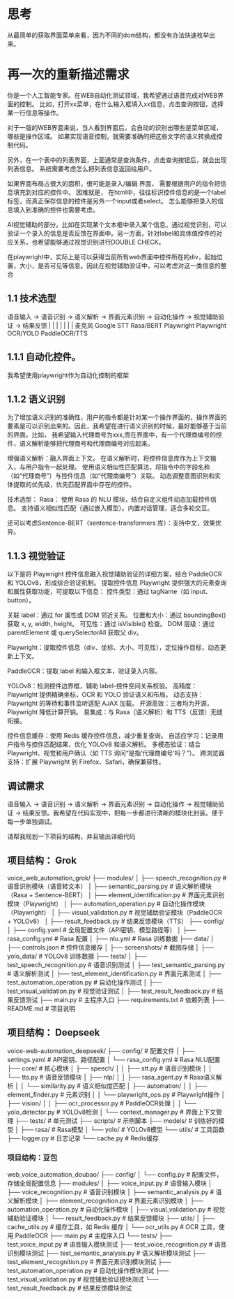
# 思考

从最简单的获取界面菜单来看，因为不同的dom结构，都没有办法快速枚举出来。


# 再一次的重新描述需求
你是一个人工智能专家。在WEB自动化测试领域，我希望通过语音完成对WEB界面的控制。
比如，打开xx菜单，在什么输入框填入xx信息，点击查询按钮，选择某一行信息等操作。

对于一版的WEB界面来说，当人看到界面后，会自动的识别出哪些是菜单区域，哪些是操作区域。
如果实现语音控制，就需要准确的把这些文字的语义转换成控制代码。

另外，在一个表中的列表界面，上面通常是查询条件，点击查询按钮后，就会出现列表信息。
系统需要考虑怎么把列表信息返回给用户。

如果界面布局占很大的面积，很可能是录入/编辑 界面， 需要根据用户的指令把信息填充到对应的控件中。
困难就是， 在html中，往往标识控件信息的是一个label标签，而真正保存信息的控件是另外一个input或者select。
怎么能够把录入的信息填入到准确的控件也需要考虑。

AI视觉辅助的部分。比如在实现某个文本框中录入某个信息。通过视觉识别，可以验证一个录入的信息是否反馈在界面中。另一方面，针对label和具体值控件的对应关系，也希望能够通过视觉识别进行DOUBLE CHECK。

在playwright中，实际上是可以获得当前所有web界面中控件所在的div，起始位置，大小，是否可见等信息。因此在视觉辅助验证中，可以考虑对这一类信息的整合

## 1.1 技术选型
语音输入 -> 语音识别 -> 语义解析 -> 界面元素识别 -> 自动化操作 -> 视觉辅助验证 -> 结果反馈
  |           |             |              |       |                |            |
麦克风    Google STT    Rasa/BERT    Playwright    Playwright     OCR/YOLO  PaddleOCR/TTS

## 1.1.1 自动化控件。
我希望使用playwright作为自动化控制的框架


## 1.1.2 语义识别
为了增加语义识别的准确性，用户的指令都是针对某一个操作界面的，操作界面的要素是可以识别出来的。因此，我希望在进行语义识别的时候，最好能够基于当前的界面。比如， 我希望输入代理商号为xxx,而在界面中，有一个代理商编号的控件，语义解析能够把代理商号和代理商编号对应起来。

增强语义解析：融入界面上下文。 在语义解析时，将控件信息库作为上下文输入，与用户指令一起处理。
使用语义相似性匹配算法，将指令中的字段名称（如“代理商号”）与控件信息（如“代理商编号”）关联。
动态调整意图识别和实体提取的优先级，优先匹配界面中存在的控件。

技术选型：
Rasa： 使用 Rasa 的 NLU 模块，结合自定义组件动态加载控件信息。
支持语义相似性匹配（通过嵌入模型）。内置对话管理，适合多轮交互。

还可以考虑Sentence-BERT（sentence-transformers 库）：支持中文，效果优异。

## 1.1.3 视觉验证

以下是将 Playwright 控件信息融入视觉辅助验证的详细方案，结合 PaddleOCR 和 YOLOv8，形成综合验证机制。
提取控件信息
Playwright 提供强大的元素查询和属性获取功能，可提取以下信息：
控件类型：通过 tagName（如 input、button）。

关联 label：通过 for 属性或 DOM 邻近关系。
位置和大小：通过 boundingBox() 获取 x, y, width, height。
可见性：通过 isVisible() 检查。
DOM 层级：通过 parentElement 或 querySelectorAll 获取父 div。

Playwright：提取控件信息（div、坐标、大小、可见性），定位操作目标，动态更新上下文。

PaddleOCR：提取 label 和输入框文本，验证录入内容。

YOLOv8：检测控件边界框，辅助 label-控件空间关系校验。
高精度：Playwright 提供精确坐标，OCR 和 YOLO 验证语义和布局。
动态支持：Playwright 的等待和事件监听适配 AJAX 加载。
开源高效：三者均为开源，Playwright 降低计算开销。
易集成：与 Rasa（语义解析）和 TTS（反馈）无缝衔接。


控件信息缓存：使用 Redis 缓存控件信息，减少重复查询。
自适应学习：记录用户指令与控件匹配结果，优化 YOLOv8 和语义解析。
多模态验证：结合 Playwright、视觉和用户确认（如 TTS 询问“是指‘代理商编号’吗？”）。
跨浏览器支持：扩展 Playwright 到 Firefox、Safari，确保兼容性。


## 调试需求
语音输入 -> 语音识别 -> 语义解析 -> 界面元素识别 -> 自动化操作 -> 视觉辅助验证 -> 结果反馈。我希望在代码实现中，把每一步都进行清晰的模块化封装。便于每一步单独调试。


请帮我规划一下项目的结构，并且输出详细代码


## 项目结构： Grok
voice_web_automation_grok/
├── modules/
│   ├── speech_recognition.py       # 语音识别模块（语音转文本）
│   ├── semantic_parsing.py         # 语义解析模块（Rasa + Sentence-BERT）
│   ├── element_identification.py   # 界面元素识别模块（Playwright）
│   ├── automation_operation.py     # 自动化操作模块（Playwright）
│   ├── visual_validation.py        # 视觉辅助验证模块（PaddleOCR + YOLOv8）
│   ├── result_feedback.py          # 结果反馈模块（TTS）
├── config/
│   ├── config.yaml                 # 全局配置文件（API密钥、模型路径等）
│   ├── rasa_config.yml             # Rasa 配置
│   ├── nlu.yml                     # Rasa 训练数据
├── data/
│   ├── controls.json               # 控件信息缓存
│   ├── screenshots/                # 截图存储
│   ├── yolo_data/                  # YOLOv8 训练数据
├── tests/
│   ├── test_speech_recognition.py  # 语音识别测试
│   ├── test_semantic_parsing.py    # 语义解析测试
│   ├── test_element_identification.py # 界面元素测试
│   ├── test_automation_operation.py   # 自动化操作测试
│   ├── test_visual_validation.py      # 视觉验证测试
│   ├── test_result_feedback.py        # 结果反馈测试
├── main.py                         # 主程序入口
├── requirements.txt                # 依赖列表
├── README.md                       # 项目说明


## 项目结构： Deepseek

voice-web-automation_deepseek/
├── config/                  # 配置文件
│   ├── settings.yaml        # API密钥、路径配置
│   └── rasa_config.yml      # Rasa NLU配置
├── core/                    # 核心模块
│   ├── speech/
│   │   ├── stt.py           # 语音识别模块
│   │   └── tts.py           # 语音反馈模块
│   ├── nlp/
│   │   ├── rasa_agent.py    # Rasa语义解析
│   │   └── similarity.py    # 语义相似度匹配
│   ├── automation/
│   │   ├── element_finder.py # 元素识别
│   │   └── playwright_ops.py # Playwright操作
│   ├── vision/
│   │   ├── ocr_processor.py # PaddleOCR处理
│   │   └── yolo_detector.py # YOLOv8检测
│   └── context_manager.py   # 界面上下文管理
├── tests/                   # 单元测试
├── scripts/                 # 示例脚本
├── models/                  # 训练好的模型
│   ├── rasa/                # Rasa模型
│   └── yolo/                # YOLOv8模型
└── utils/                   # 工具函数
    ├── logger.py            # 日志记录
    └── cache.py             # Redis缓存

###  项目结构：豆包
web_voice_automation_doubao/
├── config/
│   └── config.py  # 配置文件，存储全局配置信息
├── modules/
│   ├── voice_input.py  # 语音输入模块
│   ├── voice_recognition.py  # 语音识别模块
│   ├── semantic_analysis.py  # 语义解析模块
│   ├── element_recognition.py  # 界面元素识别模块
│   ├── automation_operation.py  # 自动化操作模块
│   ├── visual_validation.py  # 视觉辅助验证模块
│   └── result_feedback.py  # 结果反馈模块
├── utils/
│   ├── cache_utils.py  # 缓存工具，如 Redis 缓存
│   └── ocr_utils.py  # OCR 工具，使用 PaddleOCR
├── main.py  # 主程序入口
└── tests/
    ├── test_voice_input.py  # 语音输入模块测试
    ├── test_voice_recognition.py  # 语音识别模块测试
    ├── test_semantic_analysis.py  # 语义解析模块测试
    ├── test_element_recognition.py  # 界面元素识别模块测试
    ├── test_automation_operation.py  # 自动化操作模块测试
    ├── test_visual_validation.py  # 视觉辅助验证模块测试
    └── test_result_feedback.py  # 结果反馈模块测试
